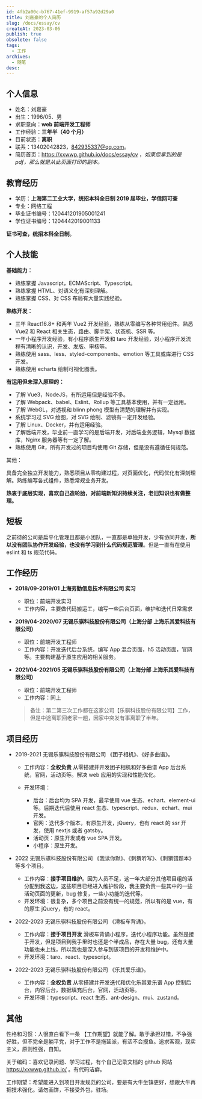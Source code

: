 ```yaml
---
id: 4fb2a00c-b767-41ef-9919-af57a92d29a0
title: 刘嘉豪的个人简历
slug: /docs/essay/cv
createAt: 2023-03-06
publish: true
obsolete: false
tags:
  - 工作
archives:
  - 随笔
desc:
---
```


## 个人信息

- 姓名：刘嘉豪
- 出生：1996/05、男
- 求职意向：**web 前端开发工程师**
- 工作经验：**三年半（40 个月）**
- 目前状态：**离职**
- 联系：13402042823，842935337@qq.com。
- 简历首页：https://xxwwp.github.io/docs/essay/cv ，_如果您拿到的是 pdf，那么就是从此页面打印的副本。_

## 教育经历

- 学历：**上海第二工业大学，统招本科全日制 2019 届毕业，学信网可查**
- 专业：网络工程
- 毕业证书编号：120441201905001241
- 学位证书编号：1204442019001133

**证书可查，统招本科全日制**。

## 个人技能

**基础能力：**

- 熟练掌握 Javascript，ECMAScript、Typescript。
- 熟练掌握 HTML、对语义化有深刻理解。
- 熟练掌握 CSS、对 CSS 布局有大量实践经验。

**熟练开发：**

- 三年 React16.8+ 和两年 Vue2 开发经验，熟练从零编写各种常用组件。熟悉 Vue2 和 React 相关生态，路由、脚手架、状态机、SSR 等。
- 一年小程序开发经验，有小程序原生开发和 taro 开发经验，对小程序开发流程有清晰的认识，开发、发版、审核等。
- 熟练使用 sass、less、styled-components、emotion 等工具或库进行 CSS 开发。
- 熟练使用 echarts 绘制可视化图表。

**有运用但未深入原理的：**

- 了解 Vue3，NodeJS，有所运用但是经验不多。
- 了解 Webpack、babel、Eslint、Rollup 等工具基本使用，并有一定运用。
- 了解 WebGL，对透视和 blinn phong 模型有清楚的理解并有实现。
- 系统学习过 SVG 绘图，对 SVG 绘制、滤镜有一定开发经验。
- 了解 Linux、Docker，并有运用经验。
- 了解后端开发，毕业前一直学习的是后端开发，对后端业务逻辑，Mysql 数据库，Nginx 服务器等有一定了解。
- 熟练使用 Git，所有开发过的项目均使用 Git 存储，但是没有遵循任何规范。

其他：

具备完全独立开发能力，熟悉项目从零构建过程，对页面优化，代码优化有深刻理解。熟练编写各式组件，熟悉常规业务开发。

**热衷于底层实现，喜欢自己造轮胎，对前端新知识持续关注，老旧知识也有做整理。**

## 短板

之前待的公司是扁平化管理且都是小团队，一直都是单独开发，少有协同开发，**所以没有团队协作开发经验，也没有学习到什么代码规范管理**。但是一直有在使用 eslint 和 ts 规范代码。

## 工作经历

- **2018/09-2019/01 上海劳勤信息技术有限公司 实习**

  - 职位：前端开发实习
  - 工作内容，主要做代码搬运工，编写一些后台页面，维护和迭代日常需求

- **2019/04-2020/07 无锡乐骐科技股份有限公司（上海分部 上海乐其爱科技有限公司）**

  - 职位：前端开发工程师
  - 工作内容：开发迭代后台系统，编写 App 混合页面，h5 活动页面，官网等。主要构建基于原生应用的相关服务。

- **2021/04-2021/05 无锡乐骐科技股份有限公司（上海分部 上海乐其爱科技有限公司）**

  - 职位：前端开发工程师
  - 工作内容：同上

  > 备注：第二第三次工作都在这家公司【乐骐科技股份有限公司】工作，但是中途离职回老家一趟，因家中突发有事离职了半年。

## 项目经历

- 2019-2021 无锡乐骐科技股份有限公司 《团子相机》、《好多曲谱》。

  - 工作内容：**全权负责** 从零搭建并开发团子相机和好多曲谱 App 后台系统，官网，活动页等。解决 web 应用的实现和性能优化。
  - 开发环境：

    - 后台：后台均为 SPA 开发，最早使用 vue 生态、echart、element-ui 等。后期迭代后使用 react 生态、typescript、redux、echart、mui 开发。
    - 官网：迭代多个版本，有原生开发，jQuery，也有 react 的 ssr 开发，使用 nextjs 或者 gatsby。
    - 活动页：原生开发或者 vue SPA 开发。
    - 小程序：原生开发。

- 2022 无锡乐骐科技股份有限公司 《我读你默》、《刺猬听写》、《刺猬错题本》 等多个项目。

  - 工作内容：**接手项目维护**。因为人员不足，这一年大部分其他项目组的活分配到我这边，这些项目已经进入维护阶段，我主要负责一些其中的一些活动页面的更新，bug 修复，一些小功能的迭代等。
  - 开发环境：很复杂，多个项目之前没有统一的规范，所以有的是 vue，有的原生 jQuery，有的 react。

- 2022-2023 无锡乐骐科技股份有限公司 《滑板车背诵》。

  - 工作内容：**接手项目开发** 滑板车背诵小程序，迭代小程序功能。虽然是接手开发，但是项目到我手里时也还是个半成品，存在大量 bug，还有大量功能也未上线，所以我也是深入参与到该项目的开发和维护中。
  - 开发环境：taro、react、typescript。

- 2022-2023 无锡乐骐科技股份有限公司 《乐其爱乐谱》。

  - 工作内容：**全权负责** 从零搭建并开发迭代和优化乐其爱乐谱 App 控制后台，内容后台，数据填充后台，官网，活动页等。
  - 开发环境：typescript、react 生态、ant-design、mui、zustand。

## 其他

性格和习惯：人很直白看下一条 【工作期望】就能了解。敢于承担过错，不争强好胜，但不完全是躺平党，对于工作不是拖延派，有活不会摸鱼。追求客观，现实主义，原则性强，自知。

关于编码：喜欢记录问题、学习过程，有个自己记录文档的 github 网站 https://xxwwp.github.io/ 。有代码洁癖。

工作期望：希望能进入到项目开发规范的公司，要是有大牛坐镇更好，想跟大牛再把技术强化。请勿画饼，不接受外包，驻场。
